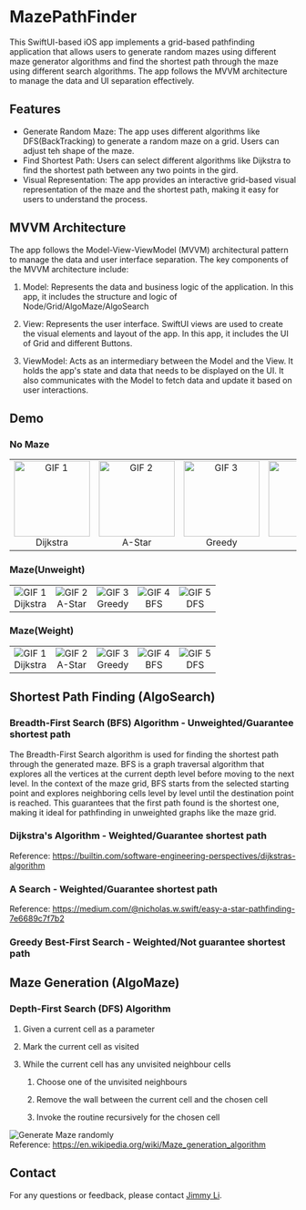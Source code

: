 # MazePathFinder

This SwiftUI-based iOS app implements a grid-based pathfinding application that allows users to generate random mazes using different maze generator algorithms and find the shortest path through the maze using different search algorithms. The app follows the MVVM architecture to manage the data and UI separation effectively.

## Features

- Generate Random Maze: The app uses different algorithms like DFS(BackTracking) to generate a random maze on a grid. Users can adjust teh shape of the maze.
- Find Shortest Path: Users can select different algorithms like Dijkstra to find the shortest path between any two points in the gird.
- Visual Representation: The app provides an interactive grid-based visual representation of the maze and the shortest path, making it easy for users to understand the process.


## MVVM Architecture

The app follows the Model-View-ViewModel (MVVM) architectural pattern to manage the data and user interface separation. The key components of the MVVM architecture include:

1. Model: Represents the data and business logic of the application. In this app, it includes the structure and logic of Node/Grid/AlgoMaze/AlgoSearch

2. View: Represents the user interface. SwiftUI views are used to create the visual elements and layout of the app. In this app, it includes the UI of Grid and different Buttons.

3. ViewModel: Acts as an intermediary between the Model and the View. It holds the app's state and data that needs to be displayed on the UI. It also communicates with the Model to fetch data and update it based on user interactions. 

## Demo

### No Maze

<table>
  <tr>
    <td align="center">
      <img src="https://github.com/jli943/MazePathFinder/blob/main/Photos/noMaze/dijkstra.gif" alt="GIF 1" width="133">
      <br>
      Dijkstra
    </td>
    <td align="center">
      <img src="https://github.com/jli943/MazePathFinder/blob/main/Photos/noMaze/astar.gif" alt="GIF 2" width="133">
      <br>
      A-Star
    </td>
    <td align="center">
      <img src="https://github.com/jli943/MazePathFinder/blob/main/Photos/noMaze/greedy.gif" alt="GIF 3" width="133">
      <br>
      Greedy
    </td>
    <td align="center">
      <img src="https://github.com/jli943/MazePathFinder/blob/main/Photos/noMaze/bfs.gif" alt="GIF 4" width="133">
      <br>
      BFS
    </td>
    <td align="center">
      <img src="https://github.com/jli943/MazePathFinder/blob/main/Photos/noMaze/dfs.gif" alt="GIF 5" width="133">
      <br>
      DFS
    </td>
  </tr>
</table>

### Maze(Unweight)

<table>
  <tr>
    <td align="center">
      <img src="https://github.com/jli943/MazePathFinder/blob/main/Photos/unweightMaze/dij.gif" alt="GIF 1">
      <br>
      Dijkstra
    </td>
    <td align="center">
      <img src="https://github.com/jli943/MazePathFinder/blob/main/Photos/unweightMaze/astar.gif" alt="GIF 2">
      <br>
      A-Star
    </td>
    <td align="center">
      <img src="https://github.com/jli943/MazePathFinder/blob/main/Photos/unweightMaze/greedy.gif" alt="GIF 3">
      <br>
      Greedy
    </td>
    <td align="center">
      <img src="https://github.com/jli943/MazePathFinder/blob/main/Photos/unweightMaze/bfs.gif" alt="GIF 4">
      <br>
      BFS
    </td>
    <td align="center">
      <img src="https://github.com/jli943/MazePathFinder/blob/main/Photos/unweightMaze/dfs.gif" alt="GIF 5">
      <br>
      DFS
    </td>
  </tr>
</table>

### Maze(Weight)

<table>
  <tr>
    <td align="center">
      <img src="https://github.com/jli943/MazePathFinder/blob/main/Photos/weightMaze/dijksrta.gif" alt="GIF 1">
      <br>
      Dijkstra
    </td>
    <td align="center">
      <img src="https://github.com/jli943/MazePathFinder/blob/main/Photos/weightMaze/astar.gif" alt="GIF 2">
      <br>
      A-Star
    </td>
    <td align="center">
      <img src="https://github.com/jli943/MazePathFinder/blob/main/Photos/weightMaze/greedy.gif" alt="GIF 3">
      <br>
      Greedy
    </td>
    <td align="center">
      <img src="https://github.com/jli943/MazePathFinder/blob/main/Photos/weightMaze/bfs.gif" alt="GIF 4">
      <br>
      BFS
    </td>
    <td align="center">
      <img src="https://github.com/jli943/MazePathFinder/blob/main/Photos/weightMaze/dfs.gif" alt="GIF 5">
      <br>
      DFS
    </td>
  </tr>
</table>




## Shortest Path Finding (AlgoSearch)

### Breadth-First Search (BFS) Algorithm - Unweighted/Guarantee shortest path

The Breadth-First Search algorithm is used for finding the shortest path through the generated maze. BFS is a graph traversal algorithm that explores all the vertices at the current depth level before moving to the next level. In the context of the maze grid, BFS starts from the selected starting point and explores neighboring cells level by level until the destination point is reached. This guarantees that the first path found is the shortest one, making it ideal for pathfinding in unweighted graphs like the maze grid.

### Dijkstra's Algorithm - Weighted/Guarantee shortest path

Reference: https://builtin.com/software-engineering-perspectives/dijkstras-algorithm

### A Search - Weighted/Guarantee shortest path

Reference: https://medium.com/@nicholas.w.swift/easy-a-star-pathfinding-7e6689c7f7b2

### Greedy Best-First Search - Weighted/Not guarantee shortest path


## Maze Generation (AlgoMaze)

### Depth-First Search (DFS) Algorithm

1. Given a current cell as a parameter

2. Mark the current cell as visited

3. While the current cell has any unvisited neighbour cells

    1. Choose one of the unvisited neighbours
    
    2. Remove the wall between the current cell and the chosen cell
    
    3. Invoke the routine recursively for the chosen cell

 
![Generate Maze randomly](https://github.com/jli943/MazePathFinder/blob/main/Photos/unweightMaze/mazeGenerate.gif)   
Reference: https://en.wikipedia.org/wiki/Maze_generation_algorithm



## Contact

For any questions or feedback, please contact [Jimmy Li](mailto:jimmy94309@gmail.com).
